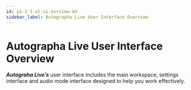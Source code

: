 ```yaml
---
id: p1-2-1-al-ui-ovrview.md
sidebar_label: Autographa Live User Interface Overview
---
```


# Autographa Live User Interface Overview
**_Autograha Live’s_** user interface includes the main workspace, settings interface and audio mode interface designed to help you work effectively.
